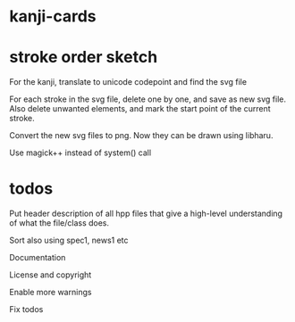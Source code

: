 
# kanji-cards

# stroke order sketch

For the kanji, translate to unicode codepoint and find the svg file

For each stroke in the svg file, delete one by one, and save as new svg file. Also delete unwanted elements, and mark the start point of the current stroke.

Convert the new svg files to png. Now they can be drawn using libharu.

Use magick++ instead of system() call

# todos

Put header description of all hpp files that give a high-level understanding of what the file/class does.

Sort also using spec1, news1 etc

Documentation

License and copyright

Enable more warnings

Fix todos
